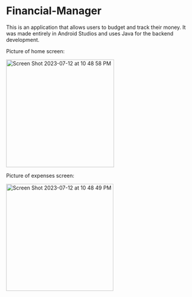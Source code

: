 # Financial-Manager
This is an application that allows users to budget and track their money. 
It was made entirely in Android Studios and uses Java for the backend development.

Picture of home screen:

<img width="292" alt="Screen Shot 2023-07-12 at 10 48 58 PM" src="https://github.com/nchu05/Financial-Manager/assets/122313343/c894dec0-bba6-42c6-b793-42713e8c48d3">

Picture of expenses screen:

<img width="290" alt="Screen Shot 2023-07-12 at 10 48 49 PM" src="https://github.com/nchu05/Financial-Manager/assets/122313343/2203ba4a-909b-46dd-a50c-494c524b15e3">
